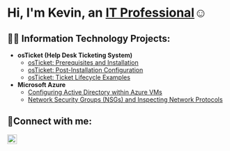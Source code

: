 <h1>Hi, I'm Kevin, an <a href="[https://linkedin.com/in/Josh](https://www.linkedin.com/in/kevin-johnson-a1829a266/)">IT Professional</a>☺</h1>

<h2>👨‍💻 Information Technology Projects:</h2>

- <b>osTicket (Help Desk Ticketing System)</b>
  - [osTicket: Prerequisites and Installation](https://github.com/kevinjohnsonabroad/OSticketprereq)
  - [osTicket: Post-Installation Configuration](https://github.com/kevinjohnsonabroad/post-install-config)
  - [osTicket: Ticket Lifecycle Examples](https://github.com/kevinjohnsonabroad/ticket-lifecycle)
- <b>Microsoft Azure</b>
  - [Configuring Active Directory within Azure VMs](https://github.com/kevinjohnsonabroad/configure-ad)
  - [Network Security Groups (NSGs) and Inspecting Network Protocols](https://github.com/kevinjohnsonabroad/azure-network-protocols)

<h2>🤳Connect with me:</h2>

[<img align="left" alt="Kevin | LinkedIn" width="22px" src="https://cdn.jsdelivr.net/npm/simple-icons@v3/icons/linkedin.svg" />][linkedin]


[linkedin]: https://www.linkedin.com/in/kevin-johnson-a1829a266

